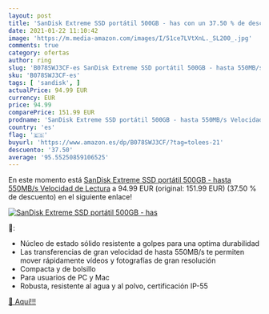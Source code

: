 ```yaml
---
layout: post
title: 'SanDisk Extreme SSD portátil 500GB - has con un 37.50 % de descuento'
date: 2021-01-22 11:10:42
image: 'https://m.media-amazon.com/images/I/51ce7LVtXnL._SL200_.jpg'
comments: true
category: ofertas
author: ring
slug: 'B078SWJ3CF-es SanDisk Extreme SSD portátil 500GB - hasta 550MB/s...'
sku: 'B078SWJ3CF-es'
tags: [ 'sandisk', ]
actualPrice: 94.99 EUR
currency: EUR
price: 94.99
comparePrice: 151.99 EUR
prodname: 'SanDisk Extreme SSD portátil 500GB - hasta 550MB/s Velocidad de Lectura'
country: 'es'
flag: '🇪🇸'
buyurl: 'https://www.amazon.es/dp/B078SWJ3CF/?tag=tolees-21'
descuento: '37.50'
average: '95.55250859106525'
---
```


En este momento está [SanDisk Extreme SSD portátil 500GB - hasta 550MB/s Velocidad de Lectura](https://www.amazon.es/dp/B078SWJ3CF/?tag=tolees-21) a 94.99 EUR (original: 151.99 EUR) (37.50 %  de descuento) en el siguiente enlace!

[![SanDisk Extreme SSD portátil 500GB - has](https://m.media-amazon.com/images/I/51ce7LVtXnL._SL200_.jpg)](https://www.amazon.es/dp/B078SWJ3CF/?tag=tolees-21)

🔎:

- Núcleo de estado sólido resistente a golpes para una optima durabilidad
- Las transferencias de gran velocidad de hasta 550MB/s te permiten mover rápidamente vídeos y fotografías de gran resolución
- Compacta y de bolsillo
- Para usuarios de PC y Mac
- Robusta, resistente al agua y al polvo, certificación IP-55

[🛒 Aquí!!!](https://www.amazon.es/dp/B078SWJ3CF/?tag=tolees-21)
